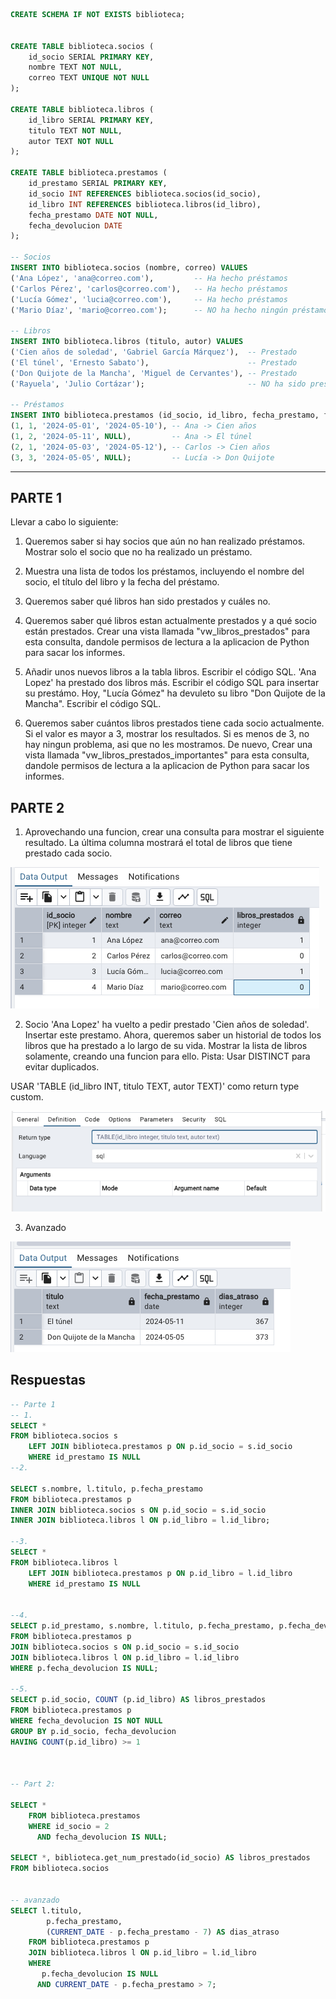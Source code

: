 ```sql
CREATE SCHEMA IF NOT EXISTS biblioteca;


CREATE TABLE biblioteca.socios (
    id_socio SERIAL PRIMARY KEY,
    nombre TEXT NOT NULL,
    correo TEXT UNIQUE NOT NULL
);

CREATE TABLE biblioteca.libros (
    id_libro SERIAL PRIMARY KEY,
    titulo TEXT NOT NULL,
    autor TEXT NOT NULL
);

CREATE TABLE biblioteca.prestamos (
    id_prestamo SERIAL PRIMARY KEY,
    id_socio INT REFERENCES biblioteca.socios(id_socio),
    id_libro INT REFERENCES biblioteca.libros(id_libro),
    fecha_prestamo DATE NOT NULL,
    fecha_devolucion DATE
);

-- Socios
INSERT INTO biblioteca.socios (nombre, correo) VALUES
('Ana López', 'ana@correo.com'),         -- Ha hecho préstamos
('Carlos Pérez', 'carlos@correo.com'),   -- Ha hecho préstamos
('Lucía Gómez', 'lucia@correo.com'),     -- Ha hecho préstamos
('Mario Díaz', 'mario@correo.com');      -- NO ha hecho ningún préstamo

-- Libros
INSERT INTO biblioteca.libros (titulo, autor) VALUES
('Cien años de soledad', 'Gabriel García Márquez'),  -- Prestado
('El túnel', 'Ernesto Sabato'),                      -- Prestado
('Don Quijote de la Mancha', 'Miguel de Cervantes'), -- Prestado
('Rayuela', 'Julio Cortázar');                       -- NO ha sido prestado

-- Préstamos
INSERT INTO biblioteca.prestamos (id_socio, id_libro, fecha_prestamo, fecha_devolucion) VALUES
(1, 1, '2024-05-01', '2024-05-10'), -- Ana -> Cien años
(1, 2, '2024-05-11', NULL),         -- Ana -> El túnel
(2, 1, '2024-05-03', '2024-05-12'), -- Carlos -> Cien años
(3, 3, '2024-05-05', NULL);         -- Lucía -> Don Quijote


```

---
## PARTE 1

Llevar a cabo lo siguiente:


1. Queremos saber si hay socios que aún no han realizado préstamos. Mostrar solo el socio que no ha realizado un préstamo.

2. Muestra una lista de todos los préstamos, incluyendo el nombre del socio, el título del libro y la fecha del préstamo.

3. Queremos saber qué libros han sido prestados y cuáles no.

4. Queremos saber qué libros estan actualmente prestados y a qué socio están prestados. 
    Crear una vista llamada "vw_libros_prestados" para esta consulta, dandole permisos de lectura a la aplicacion de Python para sacar los informes.

5. Añadir unos nuevos libros a la tabla libros. Escribir el código SQL.
   'Ana Lopez' ha prestado dos libros más. Escribir el código SQL para insertar su prestámo.
   Hoy, "Lucía Gómez" ha devuleto su libro	"Don Quijote de la Mancha". Escribir el código SQL.

6.  Queremos saber cuántos libros prestados tiene cada socio actualmente. Si el valor es mayor a 3, mostrar los resultados. Si es menos de 3, no hay ningun problema, asi que no les mostramos.
    De nuevo, Crear una vista llamada "vw_libros_prestados_importantes" para esta consulta, dandole permisos de lectura a la aplicacion de Python para sacar los informes.


## PARTE 2 

1. Aprovechando una funcion, crear una consulta para mostrar el siguiente resultado. La última columna mostrará el total de libros que tiene prestado cada socio. 

![Funcion](../../x-assets/UF1845/librosprestados.png)


2. Socio 'Ana Lopez' ha vuelto a pedir prestado 'Cien años de soledad'. Insertar este prestamo.
Ahora, queremos saber un historial de todos los libros que ha prestado a lo largo de su vida. Mostrar la lista de libros solamente, creando una funcion para ello. Pista: Usar DISTINCT para evitar duplicados.

USAR 'TABLE (id_libro INT, titulo TEXT, autor TEXT)' como return type custom.

![Funcion](../../x-assets/UF1845/function.returntype.png)


3. Avanzado

![Funcion](../../x-assets/UF1845/librosatraso.png)



## Respuestas

```sql
-- Parte 1
-- 1.
SELECT * 
FROM biblioteca.socios s
	LEFT JOIN biblioteca.prestamos p ON p.id_socio = s.id_socio
	WHERE id_prestamo IS NULL
--2. 

SELECT s.nombre, l.titulo, p.fecha_prestamo
FROM biblioteca.prestamos p
INNER JOIN biblioteca.socios s ON p.id_socio = s.id_socio
INNER JOIN biblioteca.libros l ON p.id_libro = l.id_libro;

--3.
SELECT * 
FROM biblioteca.libros l
	LEFT JOIN biblioteca.prestamos p ON p.id_libro = l.id_libro
	WHERE id_prestamo IS NULL


--4.
SELECT p.id_prestamo, s.nombre, l.titulo, p.fecha_prestamo, p.fecha_devolucion
FROM biblioteca.prestamos p
JOIN biblioteca.socios s ON p.id_socio = s.id_socio
JOIN biblioteca.libros l ON p.id_libro = l.id_libro
WHERE p.fecha_devolucion IS NULL;

--5.
SELECT p.id_socio, COUNT (p.id_libro) AS libros_prestados
FROM biblioteca.prestamos p
WHERE fecha_devolucion IS NOT NULL
GROUP BY p.id_socio, fecha_devolucion
HAVING COUNT(p.id_libro) >= 1 



-- Part 2:

SELECT *
    FROM biblioteca.prestamos
    WHERE id_socio = 2
      AND fecha_devolucion IS NULL;

SELECT *, biblioteca.get_num_prestado(id_socio) AS libros_prestados 
FROM biblioteca.socios 


-- avanzado
SELECT l.titulo,
        p.fecha_prestamo,
        (CURRENT_DATE - p.fecha_prestamo - 7) AS dias_atraso
    FROM biblioteca.prestamos p
    JOIN biblioteca.libros l ON p.id_libro = l.id_libro
    WHERE 
       p.fecha_devolucion IS NULL
      AND CURRENT_DATE - p.fecha_prestamo > 7;
```